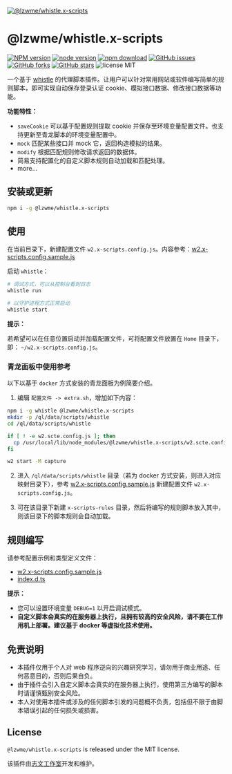 [![@lzwme/whistle.x-scripts](https://nodei.co/npm/@lzwme/whistle.x-scripts.png)][download-url]

@lzwme/whistle.x-scripts
========

[![NPM version][npm-badge]][npm-url]
[![node version][node-badge]][node-url]
[![npm download][download-badge]][download-url]
[![GitHub issues][issues-badge]][issues-url]
[![GitHub forks][forks-badge]][forks-url]
[![GitHub stars][stars-badge]][stars-url]
![license MIT](https://img.shields.io/github/license/lzwme/whistle.x-scripts)
<!-- [![minzipped size][bundlephobia-badge]][bundlephobia-url] -->

一个基于 [whistle](https://wproxy.org) 的代理脚本插件。让用户可以针对常用网站或软件编写简单的规则脚本，即可实现自动保存登录认证 cookie、模拟接口数据、修改接口数据等功能。

**功能特性：**

- `saveCookie` 可以基于配置规则提取 cookie 并保存至环境变量配置文件。也支持更新至青龙脚本的环境变量配置中。
- `mock` 匹配某些接口并 mock 它，返回构造模拟的结果。
- `modify` 根据匹配规则修改请求返回的数据体。
- 简易支持配置化的自定义脚本规则自动加载和匹配处理。
- more...

## 安装或更新

```bash
npm i -g @lzwme/whistle.x-scripts
```

## 使用

在当前目录下，新建配置文件 `w2.x-scripts.config.js`。内容参考：[w2.x-scripts.config.sample.js](./w2.x-scripts.config.sample.js)

启动 `whistle`：

```bash
# 调试方式，可以从控制台看到日志
whistle run

# 以守护进程方式正常启动
whistle start
```

**提示：**

若希望可以在任意位置启动并加载配置文件，可将配置文件放置在 `Home` 目录下，即： `~/w2.x-scripts.config.js`。

### 青龙面板中使用参考

以下以基于 `docker` 方式安装的青龙面板为例简要介绍。

1. 编辑 `配置文件 -> extra.sh`，增加如下内容：

```bash
npm i -g whistle @lzwme/whistle.x-scripts
mkdir -p /ql/data/scripts/whistle
cd /ql/data/scripts/whistle

if [ ! -e w2.scte.config.js ]; then
  cp /usr/local/lib/node_modules/@lzwme/whistle.x-scripts/w2.scte.config.sample.js w2.scte.config.js
fi

w2 start -M capture
```

2. 进入 `/ql/data/scripts/whistle` 目录（若为 docker 方式安装，则进入对应映射目录下），参考 [w2.x-scripts.config.sample.js](./w2.x-scripts.config.sample.js) 新建配置文件 `w2.x-scripts.config.js`。

3. 可在该目录下新建 `x-scripts-rules` 目录，然后将编写的规则脚本放入其中，则该目录下的脚本规则会自动加载。

## 规则编写

请参考配置示例和类型定义文件：

- [w2.x-scripts.config.sample.js](./w2.x-scripts.config.sample.js)
- [index.d.ts](./index.d.ts)

**提示：**

- 您可以设置环境变量 `DEBUG=1` 以开启调试模式。
- **自定义脚本会真实的在服务器上执行，且拥有较高的安全风险，请不要在工作用机上部署。建议基于 docker 等虚拟化技术使用。**

## 免责说明

- 本插件仅用于个人对 web 程序逆向的兴趣研究学习，请勿用于商业用途、任何恶意目的，否则后果自负。
- 由于插件会引入自定义脚本会真实的在服务器上执行，使用第三方编写的脚本时请谨慎甄别安全风险。
- 本人对使用本插件或涉及的任何脚本引发的问题概不负责，包括但不限于由脚本错误引起的任何损失或损害。

## License

`@lzwme/whistle.x-scripts` is released under the MIT license.

该插件由[志文工作室](https://lzw.me)开发和维护。


[stars-badge]: https://img.shields.io/github/stars/lzwme/whistle.x-scripts.svg
[stars-url]: https://github.com/lzwme/whistle.x-scripts/stargazers
[forks-badge]: https://img.shields.io/github/forks/lzwme/whistle.x-scripts.svg
[forks-url]: https://github.com/lzwme/whistle.x-scripts/network
[issues-badge]: https://img.shields.io/github/issues/lzwme/whistle.x-scripts.svg
[issues-url]: https://github.com/lzwme/whistle.x-scripts/issues
[npm-badge]: https://img.shields.io/npm/v/@lzwme/whistle.x-scripts.svg?style=flat-square
[npm-url]: https://npmjs.org/package/@lzwme/whistle.x-scripts
[node-badge]: https://img.shields.io/badge/node.js-%3E=_16.15.0-green.svg?style=flat-square
[node-url]: https://nodejs.org/download/
[download-badge]: https://img.shields.io/npm/dm/@lzwme/whistle.x-scripts.svg?style=flat-square
[download-url]: https://npmjs.org/package/@lzwme/whistle.x-scripts
[bundlephobia-url]: https://bundlephobia.com/result?p=@lzwme/whistle.x-scripts@latest
[bundlephobia-badge]: https://badgen.net/bundlephobia/minzip/@lzwme/whistle.x-scripts@latest

